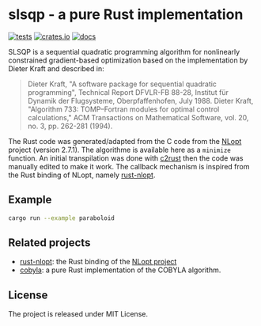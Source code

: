 # slsqp - a pure Rust implementation

[![tests](https://github.com/relf/slsqp/actions/workflows/tests.yml/badge.svg)](https://github.com/relf/slsqp/actions/workflows/tests.yml)
[![crates.io](https://img.shields.io/crates/v/slsqp)](https://crates.io/crates/slsqp)
[![docs](https://docs.rs/slsqp/badge.svg)](https://docs.rs/slsqp)

SLSQP is a sequential quadratic programming algorithm for nonlinearly constrained gradient-based optimization based on the implementation by Dieter Kraft and described in:

  > Dieter Kraft, "A software package for sequential quadratic programming", Technical Report DFVLR-FB 88-28, Institut für Dynamik der Flugsysteme, Oberpfaffenhofen, July 1988.
  > Dieter Kraft, "Algorithm 733: TOMP–Fortran modules for optimal control calculations," ACM Transactions on Mathematical Software, vol. 20, no. 3, pp. 262-281 (1994).

The Rust code was generated/adapted from the C code from the [NLopt](https://github.com/stevengj/nlopt) project (version 2.7.1).
The algorithme is available here as a `minimize` function.
An initial transpilation was done with [c2rust](https://github.com/immunant/c2rust) then the code was manually edited to make it work. The callback mechanism is inspired from the Rust binding of NLopt, namely [rust-nlopt](https://github.com/adwhit/rust-nlopt).

## Example

```bash
cargo run --example paraboloid
```

## Related projects

* [rust-nlopt](https://github.com/adwhit/rust-nlopt): the Rust binding of the [NLopt project](https://nlopt.readthedocs.io)
* [cobyla](https://github.com/relf/cobyla): a pure Rust implementation of the COBYLA algorithm.

## License

The project is released under MIT License.
